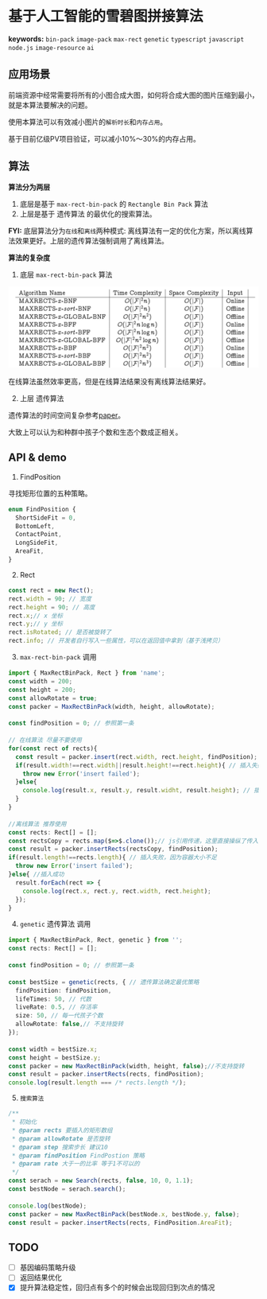# 基于人工智能的雪碧图拼接算法

**keywords:** `bin-pack` `image-pack` `max-rect` `genetic` `typescript` `javascript` `node.js` `image-resource` `ai`

## 应用场景

前端资源中经常需要将所有的小图合成大图，如何将合成大图的图片压缩到最小，就是本算法要解决的问题。

使用本算法可以有效减小图片的`解析时长`和`内存占用`。

基于目前亿级PV项目验证，可以减小10%～30%的内存占用。

## 算法

**算法分为两层**

1.  底层是基于 `max-rect-bin-pack` 的 `Rectangle Bin Pack` 算法
2.  上层是基于 遗传算法 的最优化的搜索算法。

**FYI:** 底层算法分为`在线`和`离线`两种模式: 离线算法有一定的优化方案，所以离线算法效果更好。上层的遗传算法强制调用了离线算法。

**算法的复杂度**

1.  底层 `max-rect-bin-pack` 算法

![max-rect-time](./image-resource/max-rect-time.png)

在线算法虽然效率更高，但是在线算法结果没有离线算法结果好。

2.  上层 遗传算法

遗传算法的时间空间复杂参考[paper](https://pdfs.semanticscholar.org/18e1/03c600134d55a4ef084f11bee045b8505cf7.pdf?_ga=2.45871975.213758763.1529380129-1889820781.1529380129)。

大致上可以认为和种群中孩子个数和生态个数成正相关。

## API & demo

1.  FindPosition

寻找矩形位置的五种策略。

```typescript
enum FindPosition {
  ShortSideFit = 0,
  BottomLeft,
  ContactPoint,
  LongSideFit,
  AreaFit,
}
```

2.  Rect

```javascript
const rect = new Rect();
rect.width = 90; // 宽度
rect.height = 90; // 高度
rect.x;// x 坐标
rect.y;// y 坐标
rect.isRotated; // 是否被旋转了
rect.info; // 开发者自行写入一些属性，可以在返回值中拿到（基于浅拷贝）
```

3. `max-rect-bin-pack` 调用

```javascript
import { MaxRectBinPack, Rect } from 'name';
const width = 200;
const height = 200;
const allowRotate = true;
const packer = MaxRectBinPack(width, height, allowRotate);

const findPosition = 0; // 参照第一条

// 在线算法 尽量不要使用
for(const rect of rects){
  const result = packer.insert(rect.width, rect.height, findPosition);
  if(result.width!==rect.width||result.height!==rect.height){ // 插入失败返回一个宽高为0的Rect
    throw new Error('insert failed');
  }else{
    console.log(result.x, result.y, result.widht, result.height); // 插入成功
  }
}

//离线算法 推荐使用
const rects: Rect[] = [];
const rectsCopy = rects.map($=>$.clone());// js引用传递，这里直接操纵了传入的数组，所以传入一份clone的。
const result = packer.insertRects(rectsCopy, findPosition);
if(result.length!==rects.length){ // 插入失败，因为容器大小不足
  throw new Error('insert failed');
}else{ //插入成功
  result.forEach(rect => {
    console.log(rect.x, rect.y, rect.width, rect.height);
  });
}
```

4.  `genetic` 遗传算法 调用

```typescript
import { MaxRectBinPack, Rect, genetic } from '';
const rects: Rect[] = [];

const findPosition = 0; // 参照第一条

const bestSize = genetic(rects, { // 遗传算法确定最优策略
  findPosition: findPosition,
  lifeTimes: 50, // 代数
  liveRate: 0.5, // 存活率
  size: 50, // 每一代孩子个数
  allowRotate: false,// 不支持旋转
});

const width = bestSize.x;
const height = bestSize.y;
const packer = new MaxRectBinPack(width, height, false);//不支持旋转
const result = packer.insertRects(rects, findPosition);
console.log(result.length === /* rects.length */);
```

5. `搜索算法`

```typescript
/**
 * 初始化
 * @param rects 要插入的矩形数组
 * @param allowRotate 是否旋转
 * @param step 搜索步长 建议10
 * @param findPosition FindPostion 策略
 * @param rate 大于一的比率 等于1不可以的
 */
const serach = new Search(rects, false, 10, 0, 1.1);
const bestNode = serach.search();

console.log(bestNode);
const packer = new MaxRectBinPack(bestNode.x, bestNode.y, false);
const result = packer.insertRects(rects, FindPosition.AreaFit);
```

## TODO

- [ ] 基因编码策略升级
- [ ] 返回结果优化
- [X] 提升算法稳定性，回归点有多个的时候会出现回归到次点的情况
